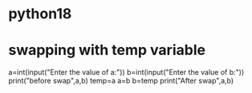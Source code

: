 # python18
# swapping with temp variable
a=int(input("Enter the value of a:"))
b=int(input("Enter the value of b:"))
print("before swap",a,b)
temp=a
a=b
b=temp
print("After swap",a,b)
